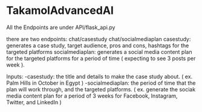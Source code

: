 # TakamolAdvancedAI

All the Endpoints are under API/flask_api.py

there are two endpoints: chat/casestudy chat/socialmediaplan
casestudy: generates a case study, target audience, pros and cons, hashtags for the targeted platforms
socialmediaplan: generates a social media content plan for the targeted platforms for a period of time ( expecting to see 3 posts per week ).

Inputs: 
-casestudy: the title and details to make the case study about. ( ex. Palm Hills in October in Egypt )
-socialmediaplan: the period of time that the plan will work through, and the targeted platforms. ( ex. generate the sociak media content plan for a period of 3 weeks for Facebook, Instagram, Twitter, and LinkedIn )
